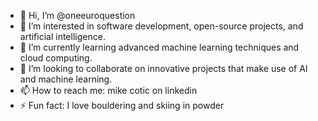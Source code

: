 - 👋 Hi, I’m @oneeuroquestion
- 👀 I’m interested in software development, open-source projects, and artificial intelligence.
- 🌱 I’m currently learning advanced machine learning techniques and cloud computing.
- 💞️ I’m looking to collaborate on innovative projects that make use of AI and machine learning.
- 📫 How to reach me: mike cotic on linkedin
- ⚡ Fun fact: I love bouldering and skiing in powder
